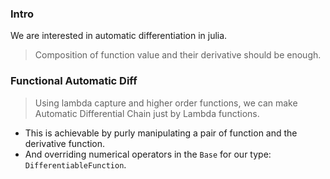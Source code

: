 ### **Intro**

We are interested in automatic differentiation in julia. 

> Composition of function value and their derivative should be enough. 

### **Functional Automatic Diff**

> Using lambda capture and higher order functions, we can make Automatic Differential Chain just by Lambda functions. 

* This is achievable by purly manipulating a pair of function and the derivative function. 
* And overriding numerical operators in the `Base` for our type: `DifferentiableFunction`. 